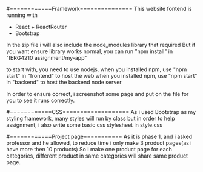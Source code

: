 #============Framework===============
This website fontend is running with 
- React + ReactRouter
- Bootstrap

In the zip file i will also include the node_modules library that required
But if you want ensure library works normal, you can run "npm install" in "IERG4210 assignment/my-app"

to start with, you need to use nodejs.
when you installed npm, use "npm start" in "frontend" to host the web
when you installed npm, use "npm start" in "backend" to host the backend node server

In order to ensure correct, i screenshot some page and put on the file for you to see it runs correctly.

#============CSS===================
As i used Bootstrap as my styling framework, many styles will run by class
but in order to help assignment, i also write some basic css stylesheet in style.css

#============Project page===========
As it is phase 1, and i asked professor and he allowed, to reduce time i only make 3 product pages(as i have more then 10 products)
So i make one product page for each categories, different product in same categories will share same product page.

